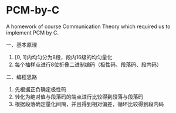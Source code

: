 # PCM-by-C
A homework of course Communication Theory which required us to implement PCM by C. 

一、基本原理

1. [0, 1]内均匀分为8段，段内16级的均匀量化
2. 每个抽样点进行8位折叠二进制编码（极性码、段落码、段内码）

二、编程思路

1. 先根据正负确定极性码
2. 转化为绝对值与段落码的端点进行比较得到段落与段落码
3. 根据段落确定量化间隔，并且得到相对偏差，循环比较得到段内码
